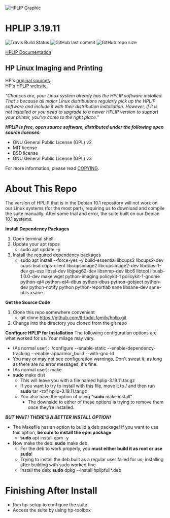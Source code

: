 ![HPLIP Graphic](https://repository-images.githubusercontent.com/223663034/807cb980-0e33-11ea-9d3e-2ec5bcf80451)  
# HPLIP 3.19.11  
![Travis Build Status](https://img.shields.io/travis/ll-todd-family/hplip?style=for-the-badge)  ![GitHub last commit](https://img.shields.io/github/last-commit/ll-todd-family/hplip?style=for-the-badge)  ![GitHub repo size](https://img.shields.io/github/repo-size/ll-todd-family/hplip?style=for-the-badge)  

[HPLIP Documentation](https://ll-todd-family.github.io/hplip/doc/index.html)  

## HP Linux Imaging and Printing
HP's [original sources](https://sourceforge.net/projects/hplip/files/hplip/3.19.11/hplip-3.19.11.tar.gz/download).  
HP's [HPLIP website](https://developers.hp.com/hp-linux-imaging-and-printing).

*"Chances are, your Linux system already has the HPLIP software installed. That's because all major Linux distributions regularly pick up the HPLIP software and include it with their distribution installation. However, if it is not installed or you need to upgrade to a newer HPLIP version to support your printer, you've come to the right place."*

***HPLIP is free, open source software, distributed under the following open source licenses:***
* GNU General Public License (GPL) v2
* MIT license
* BSD license
* GNU General Public License (GPL) v3

For more information, please read [COPYING](COPYING).

# About This Repo

The version of HPLIP that is in the Debian 10.1 repository will not work on our Linux systems (for the most part), requiring us to download and compile the suite manually.  After some trial and error, the suite built on our Debian 10.1 systems.

**Install Dependency Packages**
1. Open terminal shell
2. Update your apt repos
   - sudo apt update -y
3. Install the required dependency packages
   - sudo apt install --force-yes -y build-essential libcups2 libcups2-dev cups-bsd cups-client libcupsimage2 libcupsimage2-dev libdbus-1-dev gs-esp libssl-dev libjpeg62-dev libsnmp-dev libc6 libtool libusb-1.0.0-dev make wget python-imaging policykit-1 policykit-1-gnome python-qt4 python-qt4-dbus python-dbus python-gobject python-dev python-notify python python-reportlab sane libsane-dev sane-utils xsane
   
**Get the Source Code**
1. Clone this repo somewhere convenient
   -  git clone https://github.com/ll-todd-family/hplip.git
2. Change into the directory you cloned from the git repo

**Configure HPLIP for Installation**
The following configuration options are what worked for us.  Your milage may vary.
   - (As normal user): ./configure --enable-static --enable-dependency-tracking --enable-apparmor_build --with-gnu-ld
   - You may or may not see configuration warnings.  Don't sweat it; as long as there are no error messages, it's fine.
   - (As normal user): make
   - **sudo** make dist
     - This will leave you with a file named hplip-3.19.11.tar.gz
     - If you want to try to install with this file, move it to / and then run **sudo** tar -zxf hplip-3.19.11.tar.gz
     - You also have the option of using "**sudo** make install"
       - The downside to either of these options is trying to remove them once they're installed.

***BUT WAIT!  THERE'S A BETTER INSTALL OPTION!***
   - The Makefile has an option to build a deb package!  If you want to use this option, **be sure to install the epm package**
     - **sudo** apt install epm -y
   - Now make the deb: **sudo** make deb
     - For the deb to work properly, you **must either build it as root or use sudo**!
     - Trying to install the deb built as a regular user failed for us; installing after building with sudo worked fine
     - Install the deb: **sudo** dpkg --install hplipfull*.deb
     
# Finishing After Install
* Run hp-setup to configure the suite
* Access the suite by using hp-toolbox

